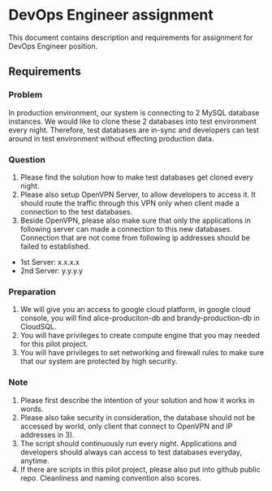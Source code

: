 # DevOps Engineer assignment

This document contains description and requirements for assignment for DevOps Engineer position.

## Requirements

### Problem
In production environment, our system is connecting to 2 MySQL database instances.
We would like to clone these 2 databases into test environment every night. Therefore, test databases are in-sync and developers can test around in test environment without effecting production data.

### Question
1. Please find the solution how to make test databases get cloned every night.
2. Please also setup OpenVPN Server, to allow developers to access it. It should route the traffic through this VPN only when client made a connection to the test databases.
3. Beside OpenVPN, please also make sure that only the applications in following server can made a connection to this new databases. Connection that are not come from following ip addresses should be failed to established.
- 1st Server: x.x.x.x
- 2nd Server: y.y.y.y

### Preparation
1. We will give you an access to google cloud platform, in google cloud console, you will find alice-produciton-db and brandy-production-db in CloudSQL.
2. You will have privileges to create compute engine that you may needed for this pilot project.
3. You will have privileges to set networking and firewall rules to make sure that our system are protected by high security.

### Note
1. Please first describe the intention of your solution and how it works in words.
2. Please also take security in consideration, the database should not be accessed by world, only client that connect to OpenVPN and IP addresses in 3).
3. The script should continuously run every night. Applications and developers should always can access to test databases everyday, anytime.
4. If there are scripts in this pilot project, please also put into github public repo. Cleanliness and naming convention also scores.
